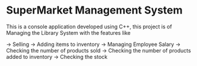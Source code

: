 # SuperMarket Management System

This is a console application developed using C++, this project is of Managing the Library System with the features like 

-> Selling
-> Adding items to inventory
-> Managing Employee Salary
-> Checking the number of products sold
-> Checking the number of products added to inventory
-> Checking the stock
